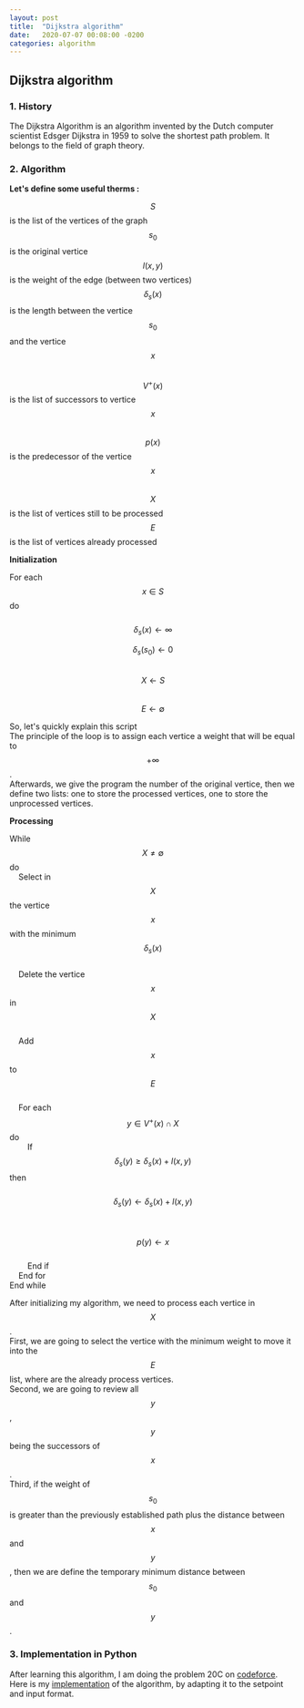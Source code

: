 ```yaml
---
layout: post
title:  "Dijkstra algorithm"
date:   2020-07-07 00:08:00 -0200
categories: algorithm
---
```


## Dijkstra algorithm

### 1. History

The Dijkstra Algorithm is an algorithm invented by the Dutch computer scientist Edsger Dijkstra in 1959 to solve the shortest path problem. It belongs to the field of graph theory.

### 2. Algorithm

**Let's define some useful therms :**  

$$S$$ is the list of the vertices of the graph  
$$s_0$$ is the original vertice  
$$l(x,y)$$ is the weight of the edge (between two vertices)  
$$\delta_s(x)$$ is the length between the vertice $$s_0$$ and the vertice $$x$$  
$$V^+(x)$$ is the list of successors to vertice $$x$$  
$$p(x)$$ is the predecessor of the vertice $$x$$  
$$X$$ is the list of vertices still to be processed  
$$E$$ is the list of vertices already processed  

**Initialization**  

For each $$x \in S$$ do  
&nbsp;&nbsp;&nbsp;&nbsp;$$\delta_s(x) \leftarrow \infty$$  

$$\delta_s(s_0) \leftarrow 0$$  
$$X \leftarrow S$$  
$$E \leftarrow \emptyset$$


So, let's quickly explain this script  
The principle of the loop is to assign each vertice a weight that will be equal to $$+\infty$$.  
Afterwards, we give the program the number of the original vertice, then we define two lists: one to store the processed vertices, one to store the unprocessed vertices.  

**Processing**  

While $$X \neq \emptyset$$ do  
&nbsp;&nbsp;&nbsp;&nbsp;Select in $$X$$ the vertice $$x$$ with the minimum $$\delta_s(x)$$  
&nbsp;&nbsp;&nbsp;&nbsp;Delete the vertice $$x$$ in $$X$$  
&nbsp;&nbsp;&nbsp;&nbsp;Add $$x$$ to $$E$$  
&nbsp;&nbsp;&nbsp;&nbsp;For each $$y \in V^+(x) \cap X$$ do  
&nbsp;&nbsp;&nbsp;&nbsp;&nbsp;&nbsp;&nbsp;&nbsp;If $$\delta_s(y) \geq \delta_s(x) + l(x,y)$$ then  
&nbsp;&nbsp;&nbsp;&nbsp;&nbsp;&nbsp;&nbsp;&nbsp;&nbsp;&nbsp;&nbsp;&nbsp;$$\delta_s(y) \leftarrow \delta_s(x) + l(x,y)$$  
&nbsp;&nbsp;&nbsp;&nbsp;&nbsp;&nbsp;&nbsp;&nbsp;&nbsp;&nbsp;&nbsp;&nbsp;$$p(y) \leftarrow x$$  
&nbsp;&nbsp;&nbsp;&nbsp;&nbsp;&nbsp;&nbsp;&nbsp;End if  
&nbsp;&nbsp;&nbsp;&nbsp;End for  
End while  

After initializing my algorithm, we need to process each vertice in $$X$$.  
First, we are going to select the vertice with the minimum weight to move it into the $$E$$ list, where are the already process vertices.  
Second, we are going to review all $$y$$, $$y$$ being the successors of $$x$$.  
Third, if the weight of $$s_0$$ is greater than the previously established path plus the distance between $$x$$ and $$y$$, then we are define the temporary minimum distance between $$s_0$$ and $$y$$.  

### 3. Implementation in Python

After learning this algorithm, I am doing the problem 20C on [codeforce](https://codeforces.com/).  
Here is my [implementation](https://github.com/AIDRI/codeforce/blob/master/20C.py) of the algorithm, by adapting it to the setpoint and input format.
